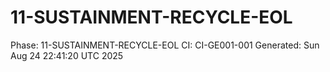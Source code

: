 # 11-SUSTAINMENT-RECYCLE-EOL
Phase: 11-SUSTAINMENT-RECYCLE-EOL
CI: CI-GE001-001
Generated: Sun Aug 24 22:41:20 UTC 2025
